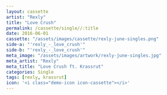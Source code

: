 ```yaml
---
layout: cassette
artist: "Rexly"
title: "Love Crush"
permalink: /cassette/single//:title
date: 2016-06-01
cassette: "/assets/images/cassette/rexly-june-singles.png"
side-a: "'rexly_-_love_crush'"
side-b: "'rexly_-_love_crush'"
meta_image: "/assets/images/artwork/rexly-june-singles.jpg"
meta_artist: "Rexly"
meta_title: "Love Crush ft. Krassrut"
categories: Single
tags: [rexly, krassrut]
icon: '<i class="demo-icon icon-cassette"></i>'
---
```

